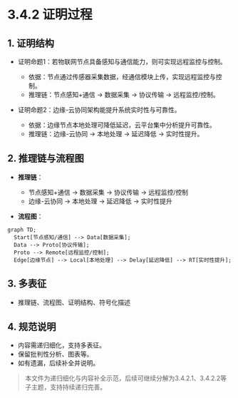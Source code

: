 # 3.4.2 证明过程

## 1. 证明结构

- 证明命题1：若物联网节点具备感知与通信能力，则可实现远程监控与控制。
  - 依据：节点通过传感器采集数据，经通信模块上传，实现远程监控与控制。
  - 推理链：节点感知+通信 → 数据采集 → 协议传输 → 远程监控/控制。

- 证明命题2：边缘-云协同架构能提升系统实时性与可靠性。
  - 依据：边缘节点本地处理可降低延迟，云平台集中分析提升可靠性。
  - 推理链：边缘-云协同 → 本地处理 → 延迟降低 → 实时性提升。

## 2. 推理链与流程图

- **推理链**：
  - 节点感知+通信 → 数据采集 → 协议传输 → 远程监控/控制
  - 边缘-云协同 → 本地处理 → 延迟降低 → 实时性提升

- **流程图**：

```mermaid
graph TD;
  Start[节点感知/通信] --> Data[数据采集];
  Data --> Proto[协议传输];
  Proto --> Remote[远程监控/控制];
  Edge[边缘节点] --> Local[本地处理] --> Delay[延迟降低] --> RT[实时性提升];
```

## 3. 多表征

- 推理链、流程图、证明结构、符号化描述

## 4. 规范说明

- 内容需递归细化，支持多表征。
- 保留批判性分析、图表等。
- 如有遗漏，后续补全并说明。

> 本文件为递归细化与内容补全示范，后续可继续分解为3.4.2.1、3.4.2.2等子主题，支持持续递归完善。
